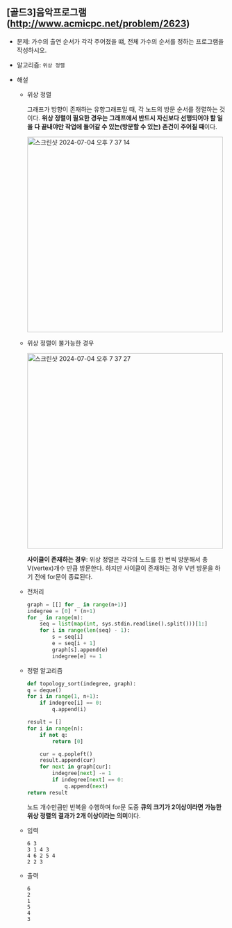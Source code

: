 ## [골드3]음악프로그램(http://www.acmicpc.net/problem/2623)

- 문제: 가수의 출연 순서가 각각 주어졌을 떄, 전체 가수의 순서를 정하는 프로그램을 작성하시오.

* 알고리즘: `위상 정렬`

* 해설

  - 위상 정렬

    그래프가 방향이 존재하는 유향그래프일 때, 각 노드의 방문 순서를 정렬하는 것이다. **위상 정렬이 필요한 경우는 그래프에서 반드시 자신보다 선행되어야 할 일을 다 끝내야만 작업에 들어갈 수 있는(방문할 수 있는) 존건이 주어질 때**이다.

    <img width="450" alt="스크린샷 2024-07-04 오후 7 37 14" src="https://github.com/kimchanho97/algorithm/assets/104095041/fd15afe1-a1fa-4a4d-921e-a385cfaac104">

  - 위상 정렬이 불가능한 경우

    <img width="450" alt="스크린샷 2024-07-04 오후 7 37 27" src="https://github.com/kimchanho97/algorithm/assets/104095041/83366d28-225f-442e-ae87-f61f1fce668f">

    **사이클이 존재하는 경우**: 위상 정렬은 각각의 노드를 한 번씩 방문해서 총 V(vertex)개수 만큼 방문한다. 하지만 사이클이 존재하는 경우 V번 방문을 하기 전에 for문이 종료된다.

  - 전처리

    ```python
    graph = [[] for _ in range(n+1)]
    indegree = [0] * (n+1)
    for _ in range(m):
        seq = list(map(int, sys.stdin.readline().split()))[1:]
        for i in range(len(seq) - 1):
            s = seq[i]
            e = seq[i + 1]
            graph[s].append(e)
            indegree[e] += 1
    ```

  - 정렬 알고리즘

    ```python
    def topology_sort(indegree, graph):
    q = deque()
    for i in range(1, n+1):
        if indegree[i] == 0:
            q.append(i)

    result = []
    for i in range(n):
        if not q:
            return [0]

        cur = q.popleft()
        result.append(cur)
        for next in graph[cur]:
            indegree[next] -= 1
            if indegree[next] == 0:
                q.append(next)
    return result
    ```

    노드 개수만큼만 반복을 수행하며 for문 도중 **큐의 크기가 2이상이라면 가능한 위상 정렬의 결과가 2개 이상이라는 의미**이다.

  - 입력

    ```
    6 3
    3 1 4 3
    4 6 2 5 4
    2 2 3
    ```

  - 출력

    ```
    6
    2
    1
    5
    4
    3
    ```

<br>
